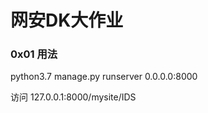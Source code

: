 # 网安DK大作业

### 0x01 用法

python3.7 manage.py runserver 0.0.0.0:8000



访问 127.0.0.1:8000/mysite/IDS

